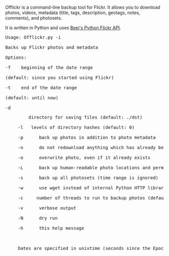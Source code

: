 Offlickr is a command-line backup tool for Flickr. It allows you to download photos, videos, metadata (title, tags, description, geotags, notes, comments), and photosets.

It is written in Python and uses [Beej's Python Flickr API](http://stuvel.eu/projects/flickrapi).

<pre>
Usage: Offlickr.py -i <flickr Id><br>
Backs up Flickr photos and metadata<br>
Options:<br>
-f <date>	beginning of the date range<br>
(default: since you started using Flickr)<br>
-t <date>	end of the date range<br>
(default: until now)<br>
-d <dir>	directory for saving files (default: ./dst)<br>
-l <level>	levels of directory hashes (default: 0)<br>
-p		back up photos in addition to photo metadata<br>
-n		do not redownload anything which has already been downloaded (only jpg checked)<br>
-o		overwrite photo, even if it already exists<br>
-L		back up human-readable photo locations and permissions to separate files<br>
-s		back up all photosets (time range is ignored)<br>
-w		use wget instead of internal Python HTTP library<br>
-c <threads>	number of threads to run to backup photos (default: 1)<br>
-v		verbose output<br>
-N		dry run<br>
-h		this help message<br>
<br>
Dates are specified in unixtime (seconds since the Epoch (00:00:00 UTC, January 1, 1970)).<br>
</pre>